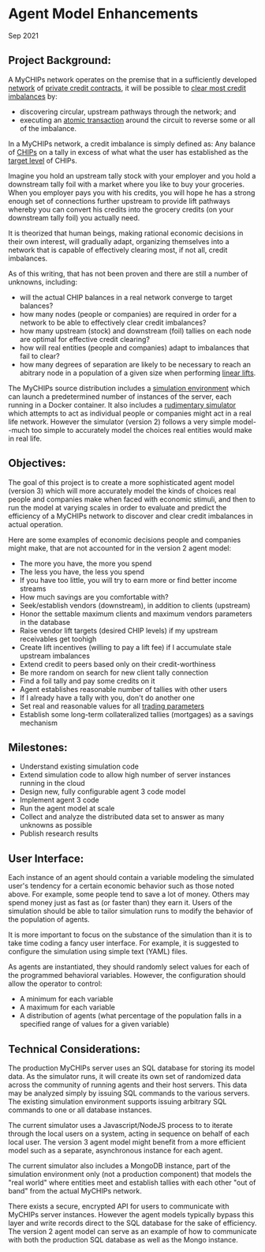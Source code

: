 # Agent Model Enhancements
Sep 2021

## Project Background:
A MyCHIPs network operates on the premise that in a sufficiently developed
[network](/doc/Protocol.md#network-assumptions) of [private credit contracts](/doc/Tallies.md), it will be possible to 
[clear most credit imbalances](/doc/Protocol.md#credit-lifts-explained) by:
- discovering circular, upstream pathways through the network; and
- executing an [atomic transaction](/doc/Lifts.md) around the circuit to reverse some or all of the imbalance.

In a MyCHIPs network, a credit imbalance is simply defined as: 
Any balance of [CHIPs](http://gotchoices.org/mychips/definition.html) on a tally in excess of
what what the user has established as the [target level](/doc/Tallies.md#trading-variables) of CHIPs.

Imagine you hold an upstream tally stock with your employer and you hold a downstream tally foil with a
market where you like to buy your groceries.  When you employer pays you with his credits, you will
hope he has a strong enough set of connections further upstream to provide lift pathways whereby you can
convert his credits into the grocery credits (on your downstream tally foil) you actually need.

It is theorized that human beings, making rational economic decisions in their own interest, will
gradually adapt, organizing themselves into a network that is capable of effectively clearing most, if
not all, credit imbalances.

As of this writing, that has not been proven and there are still a number of unknowns, including:
- will the actual CHIP balances in a real network converge to target balances?
- how many nodes (people or companies) are required in order for a network to be able to effectively clear credit imbalances?
- how many upstream (stock) and downstream (foil) tallies on each node are optimal for effective credit clearing?
- how will real entities (people and companies) adapt to imbalances that fail to clear?
- how many degrees of separation are likely to be necessary to reach an abitrary node
  in a population of a given size when performing [linear lifts](/doc/Protocol#credit-lifts-explained).

The MyCHIPs source distribution includes a [simulation environment](/test/sim/README.dock) which can launch a
predetermined number of instances of the server, each running in a Docker container.
It also includes a [rudimentary simulator](/lib/agent2.js) which attempts to act as individual
people or companies might act in a real life network.  However the simulator (version 2) follows
a very simple model--much too simple to accurately model the choices real entities
would make in real life.

## Objectives:
The goal of this project is to create a more sophisticated agent model (version 3) which will more accurately model the
kinds of choices real people and companies make when faced with economic stimuli,
and then to run the model at varying scales in order to evaluate and predict the 
efficiency of a MyCHIPs network to discover and clear credit imbalances in actual operation.

Here are some examples of economic decisions people and companies might make, that are not accounted for in the version 2 agent model:
- The more you have, the more you spend
- The less you have, the less you spend
- If you have too little, you will try to earn more or find better income streams
- How much savings are you comfortable with?
- Seek/establish vendors (downstream), in addition to clients (upstream)
- Honor the settable maximum clients and  maximum vendors parameters in the database
- Raise vendor lift targets (desired CHIP levels) if my upstream receivables get toohigh
- Create lift incentives (willing to pay a lift fee) if I accumulate stale upstream imbalances
- Extend credit to peers based only on their credit-worthiness
-   Be more random on search for new client tally connection
-   Find a foil tally and pay some credits on it
-   Agent establishes reasonable number of tallies with other users
-   If I already have a tally with you, don't do another one
- Set real and reasonable values for all [trading parameters](/doc/Lifts#trading-variables)
- Establish some long-term collateralized tallies (mortgages) as a savings mechanism

## Milestones:
- Understand existing simulation code
- Extend simulation code to allow high number of server instances running in the cloud
- Design new, fully configurable agent 3 code model
- Implement agent 3 code
- Run the agent model at scale
- Collect and analyze the distributed data set to answer as many unknowns as possible
- Publish research results

## User Interface:
Each instance of an agent should contain a variable modeling the simulated user's tendency for a certain economic behavior such as those noted above.
For example, some people tend to save a lot of money.  Others may spend money just as fast as (or faster than) they earn it.
Users of the simulation should be able to tailor simulation runs to modify the behavior of the population of agents.

It is more important to focus on the substance of the simulation than it is to take time coding a fancy user interface.
For example, it is suggested to configure the simulation using simple text (YAML) files.

As agents are instantiated, they should randomly select values for each of the programmed behavioral variables.
However, the configuration should allow the operator to control:
- A minimum for each variable
- A maximum for each variable
- A distribution of agents (what percentage of the population falls in a specified range of values for a given variable)

## Technical Considerations:
The production MyCHIPs server uses an SQL database for storing its model data.
As the simulator runs, it will create its own set of randomized data across the
community of running agents and their host servers.  This data may be analyzed simply
by issuing SQL commands to the various servers.  The existing simulation environment
supports issuing arbitrary SQL commands to one or all database instances.

The current simulator uses a Javascript/NodeJS process to to iterate through
the local users on a system, acting in sequence on behalf of each local user.
The version 3 agent model might benefit from a more efficient model such as a
separate, asynchronous instance for each agent.

The current simulator also includes a MongoDB instance, part of the simulation 
environment only (not a production component) that models the "real world" where 
entities meet and establish tallies with each other "out of band" from the 
actual MyCHIPs network.

There exists a secure, encrypted API for users to communicate with MyCHIPs
server instances.  However the agent models typically bypass this layer and write
records direct to the SQL database for the sake of efficiency.  The version 2
agent model can serve as an example of how to communicate with both the production
SQL database as well as the Mongo instance.
